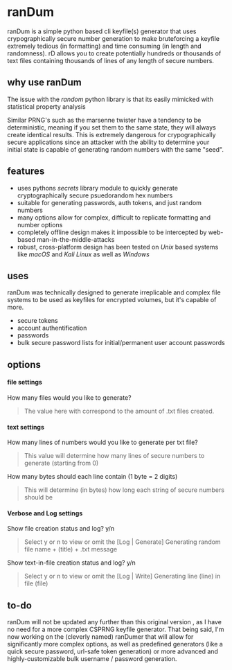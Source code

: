 # ranDum

ranDum is a simple python based cli keyfile(s) generator that uses crypographically secure number generation to make bruteforcing a keyfile extremely tedious (in formatting) and time consuming (in length and randomness). rD allows you to create potentially hundreds or thousands of text files containing thousands of lines of any length of secure numbers.

## why use ranDum
The issue with the *random* python library is that its easily mimicked with statistical property analysis

Similar PRNG's such as the marsenne twister have a tendency to be deterministic, meaning if you set them to the same state, they will always create identical results. This is extremely dangerous for crypographically secure applications since an attacker with the ability to determine your initial state is capable of generating random numbers with the same "seed".

## features

  - uses pythons *secrets* library module to quickly generate cryptographically secure psuedorandom hex numbers
  - suitable for generating passwords, auth tokens, and just random numbers
  - many options allow for complex, difficult to replicate formatting and number options
  - completely offline design makes it impossible to be intercepted by web-based man-in-the-middle-attacks
  - robust, cross-platform design has been tested on *Unix* based systems like *macOS* and *Kali Linux* as well as *Windows*

## uses
ranDum was technically designed to generate irreplicable and complex file systems to be used as keyfiles for encrypted volumes, but it's capable of more.
- secure tokens
- account authentification
- passwords
- bulk secure password lists for initial/permanent user account passwords
## options
#### file settings
How many files would you like to generate?
>The value here with correspond to the amount of .txt files created.
#### text settings

How many lines of numbers would you like to generate per txt file?
>This value will determine how many lines of secure numbers to generate (starting from 0)

How many bytes should each line contain (1 byte = 2 digits)
>This will determine (in bytes) how long each string of secure numbers should be
#### Verbose and Log settings
Show file creation status and log? y/n
>Select y or n to view or omit the [Log | Generate] Generating random file name + (title) + .txt message

Show text-in-file creation status and log? y/n
>Select y or n to view or omit the [Log | Write] Generating line (line) in file (file)

## to-do
ranDum will not be updated any further than this original version , as I have no need for a more complex CSPRNG keyfile generator. That being said, I'm now working on the (cleverly named) ranDumer that will allow for significantly more complex options, as well as predefined generators (like a quick secure password, url-safe token generation) or more advanced and highly-customizable bulk username / password generation.
